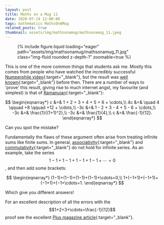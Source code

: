 ```yaml
---
layout: post
title: Maths on a Mug 11
date: 2020-07-14 12:00:00
tags: mathematics MathsOnAMug
related_posts: true
thumbnail: assets/img/mathsonamug/mathsonamug_11.jpeg
---
```


<div class="row mt-3">
    <div class="col-sm mt-3 mt-md-0">
        <figure>
            {% include figure.liquid loading="eager" path="assets/img/mathsonamug/mathsonamug_11.jpg" class="img-fluid rounded z-depth-1" zoomable=true %}
        </figure>
    </div>
</div>

This is one of the more common things that students ask me. Mostly this comes from people who have watched the incredibly successful [Numperphile video](https://www.youtube.com/watch?v=w-I6XTVZXww){:target="\_blank"}, but the result was [well known](https://en.wikipedia.org/wiki/1_%2B_2_%2B_3_%2B_4_%2B_%E2%8B%AF){:target="\_blank"} before then. There are a number of ways to 'prove' this result, giving rise to much internet angst, my favourite (and simplest) is that of [Ramanujan](https://en.wikipedia.org/wiki/Srinivasa_Ramanujan){:target="\_blank"}:

$$
\begin{eqnarray*}
c &=& 1 + 2 + 3 + 4 + 5 + 6 + \cdots,\\
4c &=& \quad 4 \qquad +8 \qquad +12 + \cdots,\\
-3c &=& 1 - 2 + 3 - 4 + 5 - 6 + \cdots,\\
-3c &=& \frac{1}{(1+1)^2},\\
-3c &=& \frac{1}{4},\\
c &=& \frac{-1}{12}.
\end{eqnarray*}
$$

Can you spot the mistake?

Fundamentally the flaws of these argument often arise from treating infinite sums like finite sums. In general, [associativity](https://en.wikipedia.org/wiki/Associative_property){:target="\_blank"} and [commutativity](https://en.wikipedia.org/wiki/Commutative_property){:target="\_blank"} do not hold for infinite series. As an example, take the series $$1−1+1−1+1−1+1−1+\cdots=0$$, and then add some brackets:

$$
\begin{eqnarray*}
(1−1)+(1−1)+(1−1)+(1−1)+\cdots=0,\\
1+(−1+1)+(−1+1)+(−1+1)+(−1+\cdots=1.
\end{eqnarray*}
$$

Which give you different answers!

For an excellent description of all the errors with the $$1+2+3+\cdots=\frac{-1}{12}$$ proof see the excellent [Plus magazine article](https://plus.maths.org/content/infinity-or-just-112){:target="\_blank"}.
